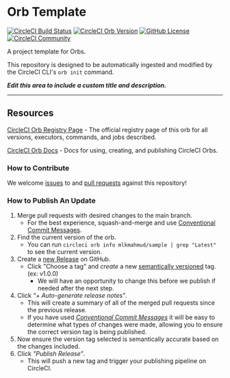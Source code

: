 # Orb Template


[![CircleCI Build Status](https://circleci.com/gh/MlkMahmud/sample-orb.svg?style=shield "CircleCI Build Status")](https://circleci.com/gh/MlkMahmud/sample-orb) [![CircleCI Orb Version](https://badges.circleci.com/orbs/mlkmahmud/sample.svg)](https://circleci.com/orbs/registry/orb/mlkmahmud/sample) [![GitHub License](https://img.shields.io/badge/license-MIT-lightgrey.svg)](https://raw.githubusercontent.com/MlkMahmud/sample-orb/master/LICENSE) [![CircleCI Community](https://img.shields.io/badge/community-CircleCI%20Discuss-343434.svg)](https://discuss.circleci.com/c/ecosystem/orbs)



A project template for Orbs.

This repository is designed to be automatically ingested and modified by the CircleCI CLI's `orb init` command.

_**Edit this area to include a custom title and description.**_

---

## Resources

[CircleCI Orb Registry Page](https://circleci.com/orbs/registry/orb/mlkmahmud/sample) - The official registry page of this orb for all versions, executors, commands, and jobs described.

[CircleCI Orb Docs](https://circleci.com/docs/2.0/orb-intro/#section=configuration) - Docs for using, creating, and publishing CircleCI Orbs.

### How to Contribute

We welcome [issues](https://github.com/MlkMahmud/sample-orb/issues) to and [pull requests](https://github.com/MlkMahmud/sample-orb/pulls) against this repository!

### How to Publish An Update
1. Merge pull requests with desired changes to the main branch.
    - For the best experience, squash-and-merge and use [Conventional Commit Messages](https://conventionalcommits.org/).
2. Find the current version of the orb.
    - You can run `circleci orb info mlkmahmud/sample | grep "Latest"` to see the current version.
3. Create a [new Release](https://github.com/MlkMahmud/sample-orb/releases/new) on GitHub.
    - Click "Choose a tag" and _create_ a new [semantically versioned](http://semver.org/) tag. (ex: v1.0.0)
      - We will have an opportunity to change this before we publish if needed after the next step.
4.  Click _"+ Auto-generate release notes"_.
    - This will create a summary of all of the merged pull requests since the previous release.
    - If you have used _[Conventional Commit Messages](https://conventionalcommits.org/)_ it will be easy to determine what types of changes were made, allowing you to ensure the correct version tag is being published.
5. Now ensure the version tag selected is semantically accurate based on the changes included.
6. Click _"Publish Release"_.
    - This will push a new tag and trigger your publishing pipeline on CircleCI.